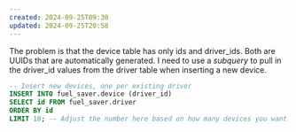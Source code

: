 ```yaml
---
created: 2024-09-25T09:30
updated: 2024-09-25T20:58
---
```

The problem is that the device table has only ids and driver_ids. Both are UUIDs that are automatically generated. I need to use a *subquery* to pull in the driver_id values from the driver table when inserting a new device. 

```sql 
-- Insert new devices, one per existing driver
INSERT INTO fuel_saver.device (driver_id)
SELECT id FROM fuel_saver.driver
ORDER BY id
LIMIT 10; -- Adjust the number here based on how many devices you want to insert

```